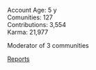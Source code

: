 Account Age: 5 y                                                     
Comunities: 127                                                      
Contributions: 3,554                                               
Karma: 21,977                                                         

Moderator of 3 communities

[Reports](/Reporters/Eisner_Hero)